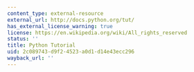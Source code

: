 ```yaml
---
content_type: external-resource
external_url: http://docs.python.org/tut/
has_external_license_warning: true
license: https://en.wikipedia.org/wiki/All_rights_reserved
status: ''
title: Python Tutorial
uid: 2c089743-d9f2-4523-a0d1-d14e43ecc296
wayback_url: ''
---
```

